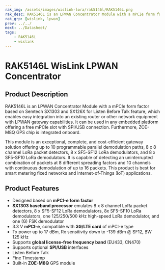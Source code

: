 ```yaml
---
rak_img: /assets/images/wislink-lora/rak5146l/RAK5146L.png
rak_desc: RAK5146L is an LPWAN Concentrator Module with a mPCIe form factor based on Semtech SX1303 and SX126X for Listen Before Talk feature, which enables easy integration into an existing router or other network equipment with LPWAN gateway capabilities.
rak_grp: [wislink, lpwan]
prev: ../../
next: ../Datasheet/
tags:
    - RAK5146L
    - wislink
---
```

# RAK5146L WisLink LPWAN Concentrator

## Product Description

RAK5146L is an LPWAN Concentrator Module with a mPCIe form factor based on Semtech SX1303 and SX126X for Listen Before Talk feature, which enables easy integration into an existing router or other network equipment with LPWAN gateway capabilities. It can be used in any embedded platform offering a free mPCIe slot with SPI/USB connection. Furthermore, ZOE- M8Q GPS chip is integrated onboard.

This module is an exceptional, complete, and cost-efficient gateway solution offering up to 10 programmable parallel demodulation paths, 8 x 8 channel LoRa packet detectors, 8 x SF5-SF12 LoRa demodulators, and 8 x SF5-SF10 LoRa demodulators. It is capable of detecting an uninterrupted combination of packets at 8 different spreading factors and 10 channels with continuous demodulation of up to 16 packets. This product is best for smart metering fixed networks and Internet-of-Things (IoT) applications.

## Product Features

- Designed based on **mPCI-e form factor**
- **SX1303 baseband processor** emulates 8 x 8 channel LoRa packet detectors, 8 x SF5-SF12 LoRa demodulators, 8x SF5-SF10 LoRa demodulators, one 125/250/500&nbsp;kHz high-speed LoRa demodulator, and one (G) FSK demodulator
- 3.3&nbsp;V **mPCI-e**, compatible with **3G/LTE card** of mPCI-e type
- Tx power up to 17&nbsp;dBm, Rx sensitivity down to -139&nbsp;dBm @ SF12, BW 125&nbsp;kHz
- Supports **global license-free frequency band** (EU433, CN470)
- Supports optional **SPI/USB** interfaces
- Listen Before Talk
- Fine Timestamp
- Built-in **ZOE-M8Q** GPS module
